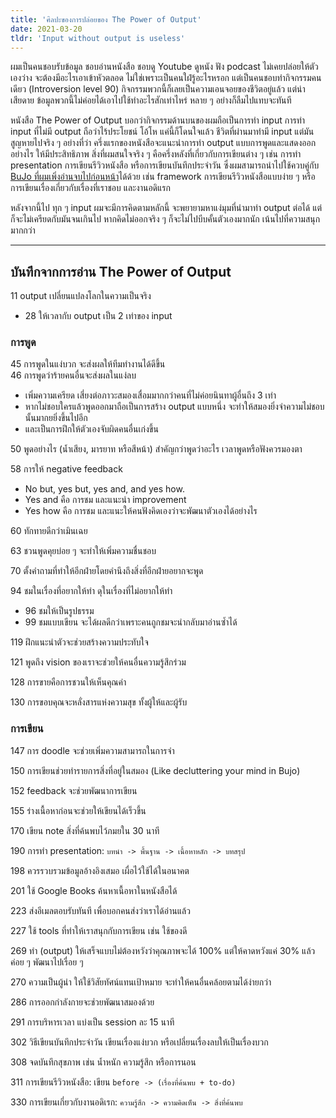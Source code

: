 ```yaml
---
title: 'ศิลปะของการปล่อยของ The Power of Output'
date: 2021-03-20
tldr: 'Input without output is useless'
---
```


ผมเป็นคนชอบรับข้อมูล ชอบอ่านหนังสือ ชอบดู Youtube ดูหนัง ฟัง podcast ไม่เคยปล่อยให้ตัวเองว่าง จะต้องมีอะไรเอาเข้าหัวตลอด ไม่ใช่เพราะเป็นคนใฝ่รู้อะไรหรอก แต่เป็นคนชอบทำกิจกรรมคนเดียว (Introversion level 90) กิจกรรมพวกนี้ก็เลยเป็นความเอนจอยของชีวิตอยู่แล้ว แต่น่าเสียดาย ข้อมูลพวกนี้ไม่ค่อยได้เอาไปใช้ทำอะไรสักเท่าไหร่ หลาย ๆ อย่างก็ลืมไปแทบจะทันที

หนังสือ The Power of Output บอกว่ากิจกรรมด้านบนของผมถือเป็นการทำ input การทำ input ที่ไม่มี output ถือว่าไร้ประโยชน์ โอ้โห แค่นี้ก็โดนใจแล้ว ชีวิตที่ผ่านมาทำมี input แต่มันสูญหายไปจริง ๆ อย่างที่ว่า ครึ่งแรกของหนังสือจะแนะนำการทำ output แบบการพูดและแสดงออกอย่างไร ให้มีประสิทธิภาพ สิ่งที่ผมสนใจจริง ๆ คือครึ่งหลังที่เกี่ยวกับการเขียนต่าง ๆ เช่น การทำ presentation การเขียนรีวิวหนังสือ หรือการเขียนบันทึกประจำวัน ซึ่งผมสามารถนำไปใช้ควบคู่กับ [BuJo ที่ผมเพิ่งอ่านจบไปก่อนหน้า](/the-bullet-journal-method/)ได้ด้วย เช่น framework การเขียนรีวิวหนังสือแบบง่าย ๆ หรือการเขียนเรื่องเกี่ยวกับเรื่องที่เราชอบ และงานอดิแรก

หลังจากนี้ไป ทุก ๆ input ผมจะมีการคิดตามหลักนี้ จะพยายามหาแง่มุมที่นำมาทำ output ต่อได้ แต่ก็จะไม่เครียดกับมันจนเกินไป หากคิดไม่ออกจริง ๆ ก็จะไม่ไปบีบคั้นตัวเองมากนัก เน้นไปที่ความสนุกมากกว่า

---

## บันทึกจากการอ่าน The Power of Output

11 output เปลี่ยนแปลงโลกในความเป็นจริง

- 28 ให้เวลากับ output เป็น 2 เท่าของ input

### การพูด

45 การพูดในแง่บวก จะส่งผลให้ทีมทำงานได้ดีขึ้น  
46 การพูดว่าร้ายคนอื่นจะส่งผลในแง่ลบ

- เพิ่มความเครียด เสี่ยงต่อภาวะสมองเสื่อมมากกว่าคนที่ไม่ค่อยนินทาผู้อื่นถึง 3 เท่า
- หากไม่ชอบใครแล้วพูดออกมาถือเป็นการสร้าง output แบบหนึ่ง จะทำให้สมองยิ่งจำความไม่ชอบนั้นมากยยิ่งขึ้นไปอีก
- และเป็นการฝึกให้ตัวเองจับผิดคนอื่นเก่งขึ้น

50 พูดอย่างไร (น้ำเสียง, มารยาท หรือสีหน้า) สำคัญกว่าพูดว่าอะไร เวลาพูดหรือฟังควรมองตา

58 การให้ negative feedback

- No but, yes but, yes and, and yes how.
- Yes and คือ การชม และแนะนำ improvement
- Yes how คือ การชม และแนะให้คนฟังคิดเองว่าจะพัฒนาตัวเองได้อย่างไร

60 ทักทายดีกว่าเมินเฉย

63 ชวนพูดคุยบ่อย ๆ จะทำให้เพิ่มความชื่นชอบ

70 ตั้งคำถามที่ทำให้อีกฝ่ายโดยคำนึงถึงสิ่งที่อีกฝ่ายอยากจะพูด

94 ชมในเรื่องที่อยากให้ทำ ดุในเรื่องที่ไม่อยากให้ทำ

- 96 ชมให้เป็นรูปธรรม
- 99 ชมแบบเขียน จะได้ผลดีกว่าเพราะคนถูกชมจะนำกลับมาอ่านซ้ำได้

119 ฝึกแนะนำตัวจะช่วยสร้างความประทับใจ

121 พูดถึง vision ของเราจะช่วยให้คนอื่นความรู้สึกร่วม

128 การขายคือการชวนให้เห็นคุณค่า

130 การขอบคุณจะหลั่งสารแห่งความสุข ทั้งผู้ให้และผู้รับ

### การเขียน

147 การ doodle จะช่วยเพิ่มความสามารถในการจำ

150 การเขียนช่วยทำรายการสิ่งที่อยู่ในสมอง (Like decluttering your mind in Bujo)

152 feedback จะช่วยพัฒนาการเขียน

155 ร่างเนื้อหาก่อนจะช่วยให้เขียนได้เร็วขึ้น

170 เขียน note สิ่งที่ค้นพบไว้ภมยใน 30 นาที

190 การทำ presentation: `บทนำ -> พื้นฐาน -> เนื้อหาหลัก -> บทสรุป`

198 ควรรวบรวมข้อมูลอ้างอิงเสมอ เผื่อไว้ใช้ได้ในอนาคต

201 ใช้ Google Books ค้นหาเนื้อหาในหนังสือได้

223 ส่งอีเมลตอบรับทันที เพื่อบอกคนส่งว่าเราได้อ่านแล้ว

227 ใช้ tools ที่ทำให้เราสนุกกับการเขียน เช่น ใช้ของดี

269 ทำ (output) ให้เสร็จแบบไม่ต้องหวังว่าคุณภาพจะได้ 100% แต่ให้คาดหวังแค่ 30% แล้วค่อย ๆ พัฒนาไปเรื่อย ๆ

270 ความเป็นผู้นำ ให้ใช้วิสัยทัศน์แทนเป้าหมาย จะทำให้คนอื่นคล้อยตามได้ง่ายกว่า

286 การออกกำลังกายจะช่วยพัฒนาสมองด้วย

291 การบริหารเวลา แบ่งเป็น session ละ 15 นาที

302 วิธีเขียนบันทึกประจำวัน เขียนเรื่องแง่บวก หรือเปลี่ยนเรื่องลบให้เป็นเรื่องบวก

308 จดบันทึกสุขภาพ เช่น น้ำหนัก ความรู้สึก หรือการนอน

311 การเขียนรีวิวหนังสือ: เขียน `before -> (เรื่องที่ค้นพบ + to-do)`

330 การเขียนเกี่ยวกับงานอดิเรก: `ความรู้สึก -> ความคิดเห็น -> สิ่งที่ค้นพบ`
